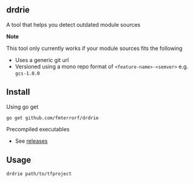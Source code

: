 drdrie
------

A tool that helps you detect outdated module sources

**Note**

This tool only currently works if your module sources fits the following

* Uses a generic git url
* Versioned using a mono repo format of `<feature-name>-<semver>` e.g. `gcs-1.0.0`

## Install

Using go get 

    go get github.com/fmterrorf/drdrie

Precompiled executables

* See [releases](https://github.com/fmterrorf/drdrie/releases)

## Usage

    drdrie path/to/tfproject
